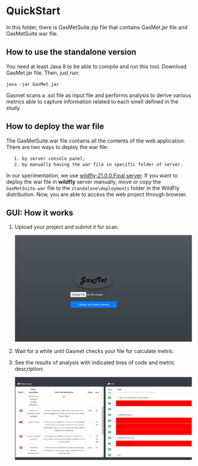 # QuickStart
In this folder, there is GasMetSuite.zip file that contains GasMet.jar file and GasMetSuite.war file.
## How to use the standalone version

You need at least Java 8 to be able to compile and run this tool.
Download GasMet.jar file.
Then, just run:

    java -jar GasMet.jar
Gasmet scans a .sol file as input file and performs analysis to derive various metrics able to capture information related to each smell defined in the study.

## How to deploy the war file

The GasMetSuite.war file contains all the contents of the web application.
There are two ways to deploy the war file:

	   1. by server console panel;
	   2. by manually having the war file in specific folder of server.
	   
In our sperimentation, we use [wildfly-21.0.0.Final server](https://www.wildfly.org/downloads/). 
If you want to deploy the war file in  **wildfly**  server manually, move or copy the `GasMetSuite.war` file to the `standalone\deployments` folder in the WildFly distribution.
Now, you are able to access the web project through browser.

## GUI: How it works

 1. Upload your project and submit it for scan.  
 
     ![home](https://github.com/paperSubmition2020/GasmetReplicationPackage/blob/master/GasMetSuite/image/Immagine1.png)
 2. Wait for a while until Gasmet checks your file for calculate metric.
 3. See the results of analysis with indicated lines of code and metric description:
 
    ![Result](https://github.com/paperSubmition2020/GasmetReplicationPackage/blob/master/GasMetSuite/image/Immagine2.png)
